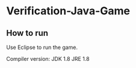 # Verification-Java-Game

## How to run
Use Eclipse to run the game.

Compiler version: 
JDK 1.8
JRE 1.8
